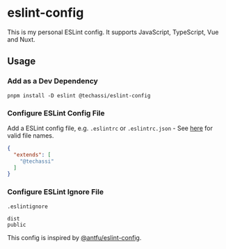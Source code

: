 # eslint-config

This is my personal ESLint config. It supports JavaScript, TypeScript, Vue and Nuxt.

## Usage

### Add as a Dev Dependency

```shell
pnpm install -D eslint @techassi/eslint-config
```

### Configure ESLint Config File

Add a ESLint config file, e.g. `.eslintrc` or `.eslintrc.json` - See 
[here](https://eslint.org/docs/user-guide/configuring/configuration-files#configuration-file-formats) for valid file
names.

```json
{
  "extends": [
    "@techassi"
  ]
}
```

### Configure ESLint Ignore File

`.eslintignore`

```
dist
public
```

This config is inspired by [@antfu/eslint-config](https://github.com/antfu/eslint-config).